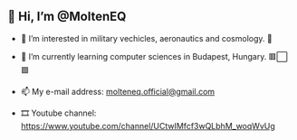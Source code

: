 ## 👋 Hi, I’m @MoltenEQ

* 👀 I’m interested in military vechicles, aeronautics and cosmology. 🚀

* 🌱 I’m currently learning computer sciences in Budapest, Hungary. 🟥⬜🟩

* 📫 My e-mail address: molteneq.official@gmail.com

* 🎞 Youtube channel: https://www.youtube.com/channel/UCtwIMfcf3wQLbhM_woqWvUg
